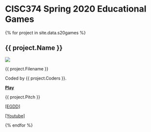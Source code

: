 # CISC374 Spring 2020 Educational Games

{% for project in site.data.s20games %}

## {{ project.Name }}

<img src="screenshots/{{ project.Filename }}_small.png">

{{ project.Filename }}

<p>Coded by {{ project.Coders }}.</p>
    
<strong><a href="{{ project.Link }}">Play</a></strong>

<p>{{ project.Pitch }}</p>

<a href="{{ project.EGDD }}">[EGDD]</a>

<a href="{{ project.Youtube }}">[Youtube]</a>

{% endfor %}